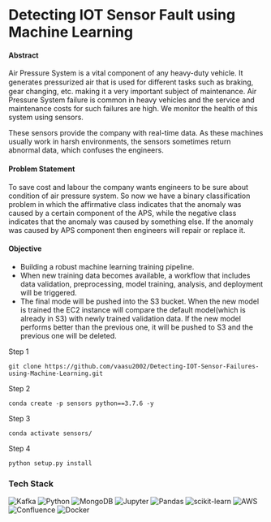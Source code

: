 # Detecting IOT Sensor Fault using Machine Learning

#### Abstract
Air Pressure System is a vital component of any heavy-duty vehicle. It generates pressurized air that is used for diﬀerent tasks such as braking, gear changing, etc. making it a very important subject of maintenance. Air Pressure System failure is common in heavy vehicles and the service and maintenance costs for such failures are high. We monitor the health of this system using sensors. 

These sensors provide the company with real-time data. As these machines usually work in harsh environments, the sensors sometimes return abnormal data, which confuses the engineers.

#### Problem Statement
To save cost and labour the company wants engineers to be sure about condition of air pressure system.  So now we have a binary classification problem in which the affirmative class indicates that the anomaly was caused by a certain component of the APS, while the negative class indicates that the anomaly was caused by something else. If the anomaly was caused by APS component then engineers  will repair or replace it.

#### Objective

- Building a robust machine learning training pipeline.
- When new training data becomes available, a workflow that includes data validation, preprocessing, model training, analysis, and deployment will be triggered.
- The final mode will be pushed into the S3 bucket. When the new model is trained the EC2 instance will compare the default model(which is already in S3) with newly trained validation data. If the new model performs better than the previous one, it will be pushed to S3 and the previous one will be deleted.


Step 1
```
git clone https://github.com/vaasu2002/Detecting-IOT-Sensor-Failures-using-Machine-Learning.git
```

Step 2
```
conda create -p sensors python==3.7.6 -y
```
Step 3
```
conda activate sensors/
```
Step 4
```
python setup.py install
```


### Tech Stack
![Kafka](https://img.shields.io/badge/Apache%20Kafka-000?style=for-the-badge&logo=apachekafka)
![Python](https://img.shields.io/badge/Python-3776AB?style=for-the-badge&logo=python&logoColor=white)
![MongoDB](https://img.shields.io/badge/MongoDB-%234ea94b.svg?style=for-the-badge&logo=mongodb&logoColor=white)
![Jupyter](https://img.shields.io/badge/Jupyter-F37626.svg?&style=for-the-badge&logo=Jupyter&logoColor=white)
![Pandas](https://img.shields.io/badge/pandas-%23150458.svg?style=for-the-badge&logo=pandas&logoColor=white)
![scikit-learn](https://img.shields.io/badge/scikit--learn-%23F7931E.svg?style=for-the-badge&logo=scikit-learn&logoColor=white)
![AWS](https://img.shields.io/badge/AWS-%23FF9900.svg?style=for-the-badge&logo=amazon-aws&logoColor=white)
![Confluence](https://img.shields.io/badge/confluence-%23172BF4.svg?style=for-the-badge&logo=confluence&logoColor=white)
![Docker](https://img.shields.io/badge/docker-%230db7ed.svg?style=for-the-badge&logo=docker&logoColor=white)
